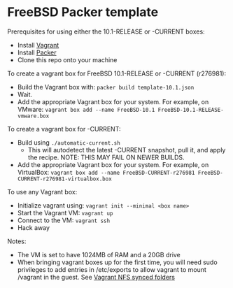 # FreeBSD Packer template

Prerequisites for using either the 10.1-RELEASE or -CURRENT boxes:

 * Install [Vagrant](https://www.vagrantup.com)
 * Install [Packer](https://www.packer.io/)
 * Clone this repo onto your machine

To create a vagrant box for FreeBSD 10.1-RELEASE or -CURRENT (r276981):

 * Build the Vagrant box with: `packer build template-10.1.json`
 * Wait.
 * Add the appropriate Vagrant box for your system.  For example, on VMware:
   `vagrant box add --name FreeBSD-10.1 FreeBSD-10.1-RELEASE-vmware.box`

To create a vagrant box for -CURRENT:

 * Build using `./automatic-current.sh`
   * This will autodetect the latest -CURRENT snapshot, pull it, and apply
     the recipe.  NOTE: THIS MAY FAIL ON NEWER BUILDS.
 * Add the appropriate Vagrant box for your system.  For example, on VirtualBox:
   `vagrant box add --name FreeBSD-CURRENT-r276981 FreeBSD-CURRENT-r276981-virtualbox.box`

To use any Vagrant box:

 * Initialize vagrant using: `vagrant init --minimal <box name>`
 * Start the Vagrant VM: `vagrant up`
 * Connect to the VM: `vagrant ssh`
 * Hack away

Notes:

 * The VM is set to have 1024MB of RAM and a 20GB drive
 * When bringing vagrant boxes up for the first time, you will
   need sudo privileges to add entries in /etc/exports to allow
   vagrant to mount /vagrant in the guest.  See 
   [Vagrant NFS synced folders](https://docs.vagrantup.com/v2/synced-folders/nfs.html)
